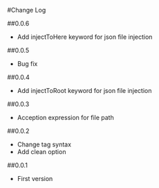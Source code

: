 #Change Log

##0.0.6
- Add injectToHere keyword for json file injection

##0.0.5
- Bug fix

##0.0.4
- Add injectToRoot keyword for json file injection

##0.0.3
- Acception expression for file path

##0.0.2
- Change tag syntax
- Add clean option

##0.0.1
- First version
